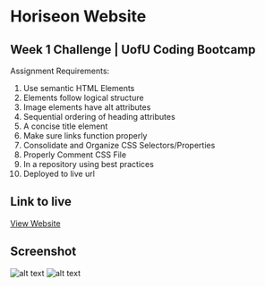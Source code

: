 # Horiseon Website 
## Week 1 Challenge | UofU Coding Bootcamp

Assignment Requirements:
1. Use semantic HTML Elements
2. Elements follow logical structure
3. Image elements have alt attributes
4. Sequential ordering of heading attributes
5. A concise title element
6. Make sure links function properly
7. Consolidate and Organize CSS Selectors/Properties
8. Properly Comment CSS File
9. In a repository using best practices
10. Deployed to live url

## Link to live
[View Website](https://edwardmock.github.io/Week-1-Challenge/ "View Website")

## Screenshot
![alt text](https://i.imgur.com/XddOdzm.jpeg "Screenshot of Website")
![alt text](https://i.imgur.com/Lje5mD2.png "Second screenshot ofwebsite") 